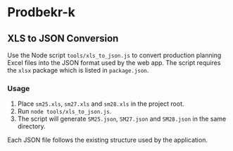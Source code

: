 # Prodbekr-k

## XLS to JSON Conversion

Use the Node script `tools/xls_to_json.js` to convert production planning Excel files into the JSON format used by the web app. The script requires the `xlsx` package which is listed in `package.json`.

### Usage

1. Place `sm25.xls`, `sm27.xls` and `sm28.xls` in the project root.
2. Run `node tools/xls_to_json.js`.
3. The script will generate `SM25.json`, `SM27.json` and `SM28.json` in the same directory.

Each JSON file follows the existing structure used by the application.
